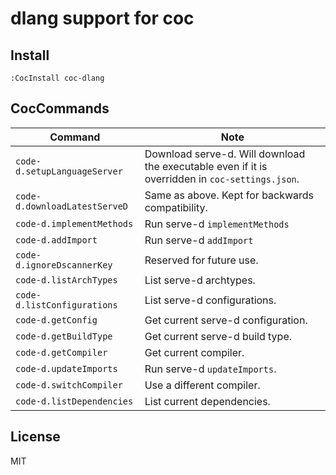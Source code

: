 # dlang support for coc

## Install

`:CocInstall coc-dlang`

## CocCommands

| Command                       | Note                                                                                            |
|-------------------------------|-------------------------------------------------------------------------------------------------|
| `code-d.setupLanguageServer`  | Download serve-d. Will download the executable even if it is overridden in `coc-settings.json`. |
| `code-d.downloadLatestServeD` | Same as above. Kept for backwards compatibility.                                                |
| `code-d.implementMethods`     | Run serve-d `implementMethods`                                                                  |
| `code-d.addImport`            | Run serve-d `addImport`                                                                         |
| `code-d.ignoreDscannerKey`    | Reserved for future use.                                                                        |
| `code-d.listArchTypes`        | List serve-d archtypes.                                                                         |
| `code-d.listConfigurations`   | List serve-d configurations.                                                                    |
| `code-d.getConfig`            | Get current serve-d configuration.                                                              |
| `code-d.getBuildType`         | Get current serve-d build type.                                                                 |
| `code-d.getCompiler`          | Get current compiler.                                                                           |
| `code-d.updateImports`        | Run serve-d `updateImports`.                                                                    |
| `code-d.switchCompiler`       | Use a different compiler.                                                                       |
| `code-d.listDependencies`     | List current dependencies.                                                                      |

## License

MIT
